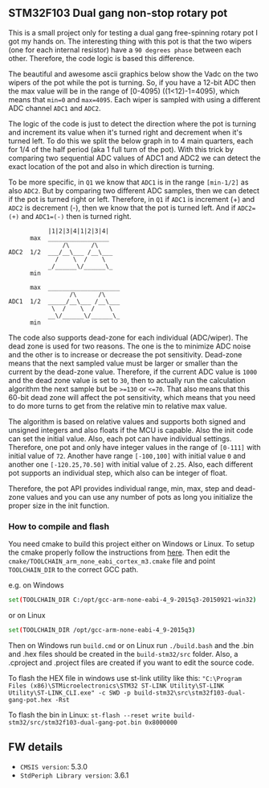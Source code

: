 STM32F103 Dual gang non-stop rotary pot
----

This is a small project only for testing a dual gang free-spinning rotary
pot I got my hands on. The interesting thing with this pot is that the two
wipers (one for each internal resistor) have a `90 degrees phase` between
each other. Therefore, the code logic is based this difference.

The beautiful and awesome ascii graphics below show the Vadc on the two
wipers of the pot while the pot is turning. So, if you have a 12-bit ADC
then the max value will be in the range of [0-4095) ((1<12)-1=4095), which
means that `min=0` and `max=4095`. Each wiper is sampled with using a different
ADC channel `ADC1` and `ADC2`.

The logic of the code is just to detect the direction where the pot is
turning and increment its value when it's turned right and decrement
when it's turned left. To do this we split the below graph in to 4 main
quarters, each for 1/4 of the half period (aka 1 full turn of the pot).
With this trick by comparing two sequential ADC values of ADC1 and ADC2
we can detect the exact location of the pot and also in which direction
is turning.

To be more specific, in `Q1` we know that `ADC1` is in the range `[min-1/2]`
as also `ADC2`. But by comparing two different ADC samples, then we can
detect if the pot is turned right or left. Therefore, in `Q1` if `ADC1` is
increment (+) and `ADC2` is decrement (-), then we know that the pot is
turned left. And if `ADC2=(+)` and `ADC1=(-)` then is turned right.

```
           |1|2|3|4|1|2|3|4|
      max  _________________
               /\      /\
ADC2  1/2  ___/__\___ /__\___
             /    \  /    \
           _/______\/______\_
      min

      max  ____________________
                 /\      /\
ADC1  1/2  _____/__\___ /__\___
            \  /    \  /    \
           __\/______\/______\_
      min
```

The code also supports dead-zone for each individual (ADC/wiper). The dead
zone is used for two reasons. The one is the to minimize ADC noise and the
other is to increase or decrease the pot sensitivity. Dead-zone means that
the next sampled value must be larger or smaller than the current by the
dead-zone value. Therefore, if the current ADC value is `1000` and the dead
zone value is set to `30`, then to actually run the calculation algorithm
the next sample but be `>=130` or `<=70`. That also means that this 60-bit dead
zone will affect the pot sensitivity, which means that you need to do more
turns to get from the relative min to relative max value.

The algorithm is based on relative values and supports both signed and
unsigned integers and also floats if the MCU is capable. Also the init code
can set the initial value. Also, each pot can have individual settings.
Therefore, one pot and only have integer values in the range of `[0-111]` with
initial value of `72`. Another have range `[-100,100]` with initial value `0` and
another one `[-120.25,70.50]` with initial value of `2.25`. Also, each different
pot supports an individual step, which also can be integer of float.

Therefore, the pot API provides individual range, min, max, step and dead-zone
values and you can use any number of pots as long you initialize the proper
size in the init function.


### How to compile and flash
You need cmake to build this project either on Windows or Linux.
To setup the cmake properly
follow the instructions from [here](https://bitbucket.org/dimtass/cmake_toolchains/src/master/README.md).
Then edit the `cmake/TOOLCHAIN_arm_none_eabi_cortex_m3.cmake` file
and point `TOOLCHAIN_DIR` to the correct GCC path.

e.g. on Windows
```sh
set(TOOLCHAIN_DIR C:/opt/gcc-arm-none-eabi-4_9-2015q3-20150921-win32)
```

or on Linux
```sh
set(TOOLCHAIN_DIR /opt/gcc-arm-none-eabi-4_9-2015q3)
```

Then on Windows run ```build.cmd``` or on Linux run ```./build.bash```
and the .bin and .hex files should be created in the ```build-stm32/src```
folder. Also, a .cproject and .project files are created if you want to
edit the source code.

To flash the HEX file in windows use st-link utility like this:
```"C:\Program Files (x86)\STMicroelectronics\STM32 ST-LINK Utility\ST-LINK Utility\ST-LINK_CLI.exe" -c SWD -p build-stm32\src\stm32f103-dual-gang-pot.hex -Rst```

To flash the bin in Linux:
```st-flash --reset write build-stm32/src/stm32f103-dual-gang-pot.bin 0x8000000```

## FW details
* `CMSIS version`: 5.3.0
* `StdPeriph Library version`: 3.6.1

